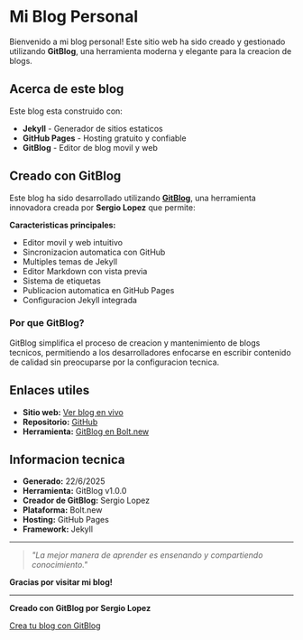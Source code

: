 # Mi Blog Personal

Bienvenido a mi blog personal! Este sitio web ha sido creado y gestionado utilizando **GitBlog**, una herramienta moderna y elegante para la creacion de blogs.

## Acerca de este blog

Este blog esta construido con:
- **Jekyll** - Generador de sitios estaticos
- **GitHub Pages** - Hosting gratuito y confiable
- **GitBlog** - Editor de blog movil y web

## Creado con GitBlog

Este blog ha sido desarrollado utilizando [**GitBlog**](https://bolt.new), una herramienta innovadora creada por **Sergio Lopez** que permite:

**Caracteristicas principales:**
- Editor movil y web intuitivo
- Sincronizacion automatica con GitHub
- Multiples temas de Jekyll
- Editor Markdown con vista previa
- Sistema de etiquetas
- Publicacion automatica en GitHub Pages
- Configuracion Jekyll integrada

### Por que GitBlog?

GitBlog simplifica el proceso de creacion y mantenimiento de blogs tecnicos, permitiendo a los desarrolladores enfocarse en escribir contenido de calidad sin preocuparse por la configuracion tecnica.

## Enlaces utiles

- **Sitio web:** [Ver blog en vivo](https://serloro.github.io)
- **Repositorio:** [GitHub](https://github.com/serloro/blog_test)
- **Herramienta:** [GitBlog en Bolt.new](https://bolt.new)

## Informacion tecnica

- **Generado:** 22/6/2025
- **Herramienta:** GitBlog v1.0.0
- **Creador de GitBlog:** Sergio Lopez
- **Plataforma:** Bolt.new
- **Hosting:** GitHub Pages
- **Framework:** Jekyll

---

> *"La mejor manera de aprender es ensenando y compartiendo conocimiento."*

**Gracias por visitar mi blog!**

---

**Creado con GitBlog por Sergio Lopez**

[Crea tu blog con GitBlog](https://bolt.new)
